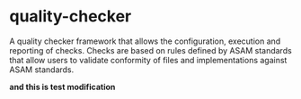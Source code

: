 # quality-checker
A quality checker framework that allows the configuration, execution and reporting of checks. Checks are based on rules defined by ASAM standards that allow users to validate conformity of files and implementations against ASAM standards.

__and this is test modification__
